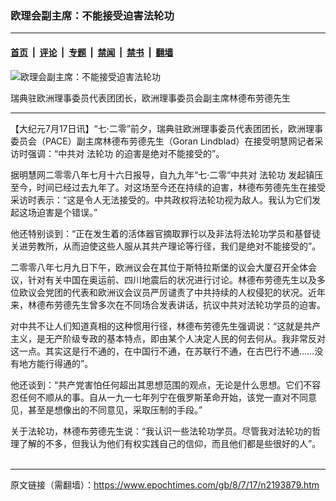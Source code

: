 ### 欧理会副主席：不能接受迫害法轮功

---

#### [首页](../../../..?n2193879) &nbsp;|&nbsp; [评论](../../../../../epoch-comment?n2193879) &nbsp;|&nbsp; [专题](../../../../../epoch-special?n2193879) &nbsp;|&nbsp; [禁闻](../../../../../epoch-news?n2193879) &nbsp;|&nbsp; [禁书](../../../../../books?n2193879) &nbsp;|&nbsp; [翻墙](https://github.com/gfw-breaker/nogfw/blob/master/README.md?n2193879)


<div><img alt="欧理会副主席：不能接受迫害法轮功" class="attachment-djy_600_400 size-djy_600_400 wp-post-image" src="https://i.epochtimes.com/assets/uploads/2008/07/807161646071830-450x506.jpg"/>
<div class="caption">
 <p>
  瑞典驻欧洲理事委员代表团团长，欧洲理事委员会副主席林德布劳德先生
 </p>
</div></div><hr/><div class="post_content" id="artbody" itemprop="articleBody">
 <!-- article content begin -->
 <p>
  【大纪元7月17日讯】“七‧二零”前夕，瑞典驻欧洲理事委员代表团团长，欧洲理事委员会（PACE）副主席林德布劳德先生（Goran Lindblad）在接受明慧网记者采访时强调：“中共对
  <ok href="https://www.epochtimes.com/gb/tag/%E6%B3%95%E8%BD%AE%E5%8A%9F.html">
   法轮功
  </ok>
  的迫害是绝对不能接受的”。
 </p>
 <p>
  据明慧网二零零八年七月十六日报导，自九九年“七‧二零”中共对
  <ok href="https://www.epochtimes.com/gb/tag/%E6%B3%95%E8%BD%AE%E5%8A%9F.html">
   法轮功
  </ok>
  发起镇压至今，时间已经过去九年了。对这场至今还在持续的迫害，林德布劳德先生在接受采访时表示：“这是令人无法接受的。中共政权将法轮功视为敌人。我认为它们发起这场迫害是个错误。”
 </p>
 <p>
  他还特别谈到：“正在发生着的活体器官摘取罪行以及非法将法轮功学员和基督徒关进劳教所，从而迫使这些人服从其共产理论等行径，我们是绝对不能接受的”。
 </p>
 <p>
  二零零八年七月九日下午，欧洲议会在其位于斯特拉斯堡的议会大厦召开全体会议，针对有关中国在奥运前、四川地震后的状况进行讨论。林德布劳德先生以及多位欧议会党团的代表和欧洲议会议员严厉谴责了中共持续的人权侵犯的状况。近年来，林德布劳德先生曾多次在不同场合发表讲话，抗议中共对法轮功学员的迫害。
 </p>
 <p>
  对中共不让人们知道真相的这种惯用行径，林德布劳德先生强调说：“这就是共产主义，是无产阶级专政的基本特点，即由某个人决定人民的何去何从。我非常反对这一点。其实这是行不通的，在中国行不通，在苏联行不通，在古巴行不通……没有地方能行得通的”。
 </p>
 <p>
  他还谈到：“共产党害怕任何超出其思想范围的观点，无论是什么思想。它们不容忍任何不顺从的事。自从一九一七年列宁在俄罗斯革命开始，该党一直对不同意见，甚至是想像出的不同意见，采取压制的手段。”
 </p>
 <p>
  关于法轮功，林德布劳德先生说：“我认识一些法轮功学员。尽管我对法轮功的哲理了解的不多，但我认为他们有权实践自己的信仰，而且他们都是些很好的人”。
  <br/>
  <font color="#ffffff">
   (http://www.dajiyuan.com)
  </font>
 </p>
 <!-- article content end -->
 <div id="below_article_ad">
 </div>
</div>


---

原文链接（需翻墙）：https://www.epochtimes.com/gb/8/7/17/n2193879.htm